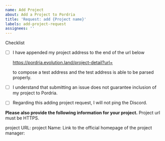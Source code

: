 ```yaml
---
name: Add Project
about: Add a Project to Pordria
title: 'Request: add {Project name}'
labels: add-project-request
assignees: ''
---
```


Checklist
- [ ] I have appended my project address to the end of the url below

    https://pordria.evolution.land/project-detail?url=

  to compose a test address and the test address is able to be parsed properly.


- [ ] I understand that submitting an issue does not guarantee inclusion of my project to Pordria.

- [ ] Regarding this adding project request, I will not ping the Discord.

**Please also provide the following information for your project.**
Project url must be HTTPS.

project URL:
project Name:
Link to the official homepage of the project manager: